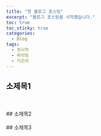 ```yaml
---
title: "첫 블로그 포스팅"
excerpt: "블로그 포스팅을 시작했습니다."
toc: true
toc_sticky: true
categories:
  - Blog
tags:
  - 첫시작
  - 파이팅
  - 가즈아 
---
```

## 소제목1
<br>
<br>
## 소제목2
<br>
<br>
## 소제목3
<br>
<br>

